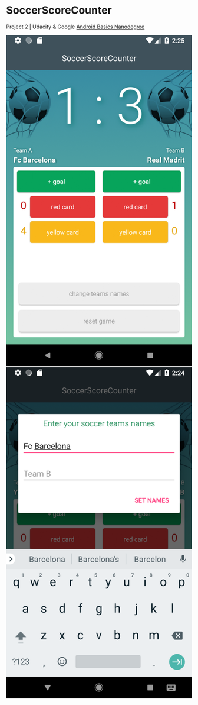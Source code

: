 # SoccerScoreCounter
Project 2 | Udacity &amp; Google [Android Basics Nanodegree](https://eu.udacity.com/course/android-basics-nanodegree-by-google--nd803)

![Alt text](/screenshots/screenshot_01.png?raw=true "SoccerScoreCounter - screenshot 1")
![Alt text](/screenshots/screenshot_02.png?raw=true "SoccerScoreCounter - screenshot 2")

